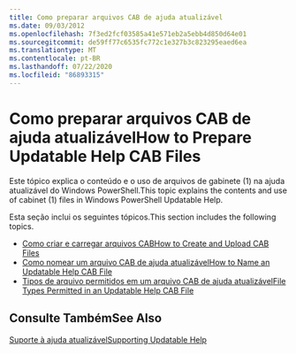 ```yaml
---
title: Como preparar arquivos CAB de ajuda atualizável
ms.date: 09/03/2012
ms.openlocfilehash: 7f3ed2fcf03585a41e571eb2a5ebb4d850d64e01
ms.sourcegitcommit: de59ff77c6535fc772c1e327b3c823295eaed6ea
ms.translationtype: MT
ms.contentlocale: pt-BR
ms.lasthandoff: 07/22/2020
ms.locfileid: "86893315"
---
```

# <a name="how-to-prepare-updatable-help-cab-files"></a><span data-ttu-id="d49c7-102">Como preparar arquivos CAB de ajuda atualizável</span><span class="sxs-lookup"><span data-stu-id="d49c7-102">How to Prepare Updatable Help CAB Files</span></span>

<span data-ttu-id="d49c7-103">Este tópico explica o conteúdo e o uso de arquivos de gabinete (1) na ajuda atualizável do Windows PowerShell.</span><span class="sxs-lookup"><span data-stu-id="d49c7-103">This topic explains the contents and use of cabinet (1) files in Windows PowerShell Updatable Help.</span></span>

<span data-ttu-id="d49c7-104">Esta seção inclui os seguintes tópicos.</span><span class="sxs-lookup"><span data-stu-id="d49c7-104">This section includes the following topics.</span></span>

- [<span data-ttu-id="d49c7-105">Como criar e carregar arquivos CAB</span><span class="sxs-lookup"><span data-stu-id="d49c7-105">How to Create and Upload CAB Files</span></span>](./how-to-create-and-upload-cab-files.md)
- [<span data-ttu-id="d49c7-106">Como nomear um arquivo CAB de ajuda atualizável</span><span class="sxs-lookup"><span data-stu-id="d49c7-106">How to Name an Updatable Help CAB File</span></span>](./how-to-name-an-updatable-help-cab-file.md)
- [<span data-ttu-id="d49c7-107">Tipos de arquivo permitidos em um arquivo CAB de ajuda atualizável</span><span class="sxs-lookup"><span data-stu-id="d49c7-107">File Types Permitted in an Updatable Help CAB File</span></span>](./file-types-permitted-in-an-updatable-help-cab-file.md)

## <a name="see-also"></a><span data-ttu-id="d49c7-108">Consulte Também</span><span class="sxs-lookup"><span data-stu-id="d49c7-108">See Also</span></span>

[<span data-ttu-id="d49c7-109">Suporte à ajuda atualizável</span><span class="sxs-lookup"><span data-stu-id="d49c7-109">Supporting Updatable Help</span></span>](./supporting-updatable-help.md)
